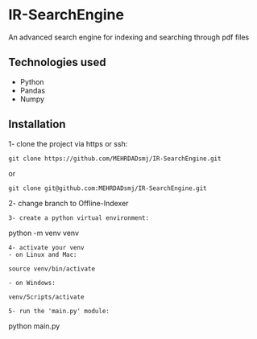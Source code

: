 # IR-SearchEngine
An advanced search engine for indexing and searching through pdf files
## Technologies used
- Python
- Pandas
- Numpy
## Installation
1- clone the project via https or ssh:
```
git clone https://github.com/MEHRDADsmj/IR-SearchEngine.git
```
or
```
git clone git@github.com:MEHRDADsmj/IR-SearchEngine.git
```
2- change branch to Offline-Indexer
```
3- create a python virtual environment:
```
python -m venv venv
```
4- activate your venv
- on Linux and Mac:
  ```
    source venv/bin/activate
  ```
- on Windows:
  ```
    venv/Scripts/activate
  ```
5- run the 'main.py' module:
```
python main.py
```